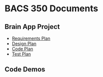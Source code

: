# BACS 350 Documents

## Brain App Project

* [Requirements Plan](Requirements.md)
* [Design Plan](Design.md)
* [Code Plan](Code.md)
* [Test Plan](Test.md)



## Code Demos

